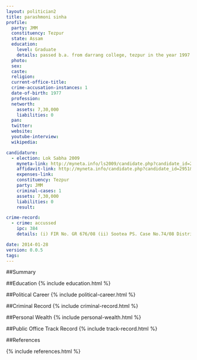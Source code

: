 ```yaml
---
layout: politician2
title: parashmoni sinha
profile: 
  party: JMM
  constituency: Tezpur
  state: Assam
  education: 
    level: Graduate
    details: passed b.a. from darrang college, tezpur in the year 1997
  photo: 
  sex: 
  caste: 
  religion: 
  current-office-title: 
  crime-accusation-instances: 1
  date-of-birth: 1977
  profession: 
  networth: 
    assets: 7,30,000
    liabilities: 0
  pan: 
  twitter: 
  website: 
  youtube-interview: 
  wikipedia: 

candidature: 
  - election: Lok Sabha 2009
    myneta-link: http://myneta.info/ls2009/candidate.php?candidate_id=2951
    affidavit-link: http://myneta.info/candidate.php?candidate_id=2951&scan=original
    expenses-link: 
    constituency: Tezpur 
    party: JMM
    criminal-cases: 1
    assets: 7,30,000
    liabilities: 0
    result:  

crime-record: 
  - crime: accussed
    ipc: 384
    details: (i) FIR No. GR 676/08 (ii) Sootea PS. Case No.74/08 District Sonitpur, Assam, (iv) Judical Magistrate 1st class at Tezpur, Assam (v) Date: 30.12.2008 

date: 2014-01-28
version: 0.0.5
tags: 
---
```

##Summary


##Education
{% include education.html %}


##Political Career
{% include political-career.html %}


##Criminal Record
{% include criminal-record.html %}


##Personal Wealth
{% include personal-wealth.html %}


##Public Office Track Record
{% include track-record.html %}


##References


{% include references.html %}